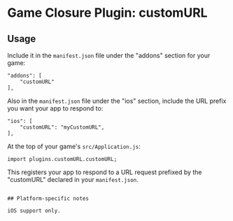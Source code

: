 # Game Closure Plugin: customURL

## Usage

Include it in the `manifest.json` file under the "addons" section for your game:

~~~
"addons": [
	"customURL"
],
~~~

Also in the `manifest.json` file under the "ios" section, include the URL prefix you want 
your app to respond to:

~~~
"ios": [
	"customURL": "myCustomURL",
],
~~~

At the top of your game's `src/Application.js`:

~~~
import plugins.customURL.customURL;
~~~

This registers your app to respond to a URL request prefixed by the "customURL" declared in your `manifest.json`.

~~~

## Platform-specific notes

iOS support only.